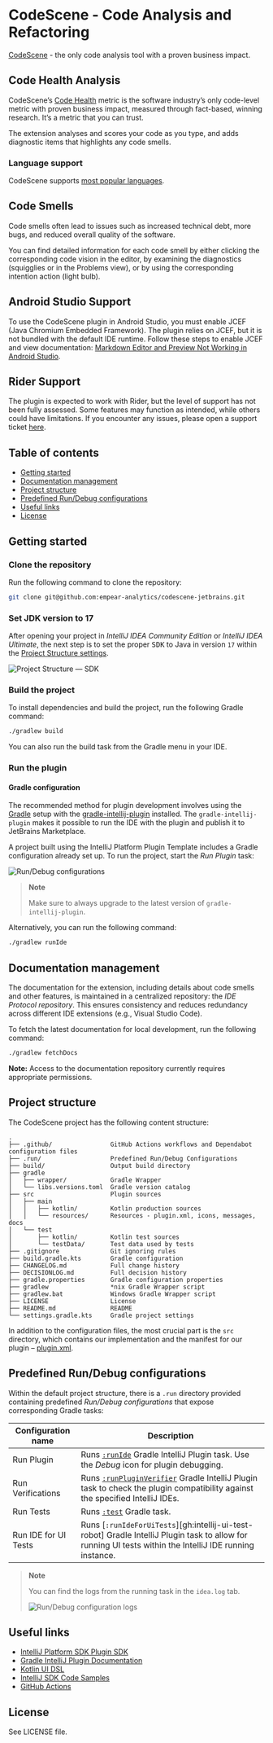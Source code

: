 # CodeScene - Code Analysis and Refactoring

<!-- Plugin description -->
[CodeScene](https://www.codescene.com) - the only code analysis tool with a proven business impact.

## Code Health Analysis

CodeScene’s [Code Health](https://codescene.io/docs/guides/technical/code-health.html) metric is the software industry’s
only code-level metric with proven business impact, measured through fact-based, winning research. It’s a metric that
you can trust.

The extension analyses and scores your code as you type, and adds diagnostic items that highlights
any code smells.

### Language support

CodeScene
supports [most popular languages](https://codescene.io/docs/usage/language-support.html#supported-programming-languages).

## Code Smells

Code smells often lead to issues such as increased technical debt, more bugs, and reduced overall quality of the
software.

You can find detailed information for each code smell by either clicking the corresponding code vision in the editor, by
examining the diagnostics (squigglies or in the Problems view), or by using the corresponding intention action (light
bulb).

## Android Studio Support

To use the CodeScene plugin in Android Studio, you must enable JCEF (Java Chromium Embedded Framework). The plugin
relies on JCEF, but it is not bundled with the default IDE runtime. Follow these steps to enable JCEF and view
documentation: [Markdown Editor and Preview Not Working in Android Studio](https://stackoverflow.com/questions/69171807/markdown-editor-and-preview-not-working-in-android-studio).

## Rider Support

The plugin is expected to work with Rider, but the level of support has not been fully assessed. Some features may
function as intended, while others could have limitations. If you encounter any issues, please open a support ticket
[here](https://supporthub.codescene.com/kb-tickets/new).

<!-- Plugin description end -->

## Table of contents

- [Getting started](#getting-started)
- [Documentation management](#documentation-management)
- [Project structure](#project-structure)
- [Predefined Run/Debug configurations](#predefined-rundebug-configurations)
- [Useful links](#useful-links)
- [License](#license)

## Getting started

### Clone the repository

Run the following command to clone the repository:

```bash
git clone git@github.com:empear-analytics/codescene-jetbrains.git
```

### Set JDK version to 17

After opening your project in *IntelliJ IDEA Community Edition* or *IntelliJ IDEA Ultimate*, the next step is to set the
proper <kbd>SDK</kbd> to Java in version `17` within the [Project Structure settings][docs:project-structure-settings].

![Project Structure — SDK][file:project-structure-sdk.png]

### Build the project

To install dependencies and build the project, run the following Gradle command:

```bash
./gradlew build
```

You can also run the build task from the Gradle menu in your IDE.

### Run the plugin

#### Gradle configuration

The recommended method for plugin development involves using the [Gradle][gradle] setup with
the [gradle-intellij-plugin][gh:gradle-intellij-plugin] installed.
The `gradle-intellij-plugin` makes it possible to run the IDE with the plugin and publish it to JetBrains Marketplace.

A project built using the IntelliJ Platform Plugin Template includes a Gradle configuration already set up. To run the
project, start the *Run Plugin* task:

![Run/Debug configurations][file:run-debug-configurations.png]

> **Note**
>
> Make sure to always upgrade to the latest version of `gradle-intellij-plugin`.

Alternatively, you can run the following command:

```bash
./gradlew runIde
```

## Documentation management

The documentation for the extension, including details about code smells and other features, is maintained in a
centralized repository: the *IDE Protocol repository*. This ensures consistency and reduces redundancy across different
IDE extensions (e.g., Visual Studio Code).

To fetch the latest documentation for local development, run the following command:

```bash
./gradlew fetchDocs
```

**Note:** Access to the documentation repository currently requires appropriate permissions.

## Project structure

The CodeScene project has the following content structure:

```
.
├── .github/                GitHub Actions workflows and Dependabot configuration files
├── .run/                   Predefined Run/Debug Configurations
├── build/                  Output build directory
├── gradle
│   ├── wrapper/            Gradle Wrapper
│   └── libs.versions.toml  Gradle version catalog
├── src                     Plugin sources
│   ├── main
│   │   ├── kotlin/         Kotlin production sources
│   │   └── resources/      Resources - plugin.xml, icons, messages, docs
│   └── test
│       ├── kotlin/         Kotlin test sources
│       └── testData/       Test data used by tests
├── .gitignore              Git ignoring rules
├── build.gradle.kts        Gradle configuration
├── CHANGELOG.md            Full change history
├── DECISIONLOG.md          Full decision history
├── gradle.properties       Gradle configuration properties
├── gradlew                 *nix Gradle Wrapper script
├── gradlew.bat             Windows Gradle Wrapper script
├── LICENSE                 License
├── README.md               README
└── settings.gradle.kts     Gradle project settings
```

In addition to the configuration files, the most crucial part is the `src` directory, which contains our implementation
and the manifest for our plugin – [plugin.xml][file:plugin.xml].

## Predefined Run/Debug configurations

Within the default project structure, there is a `.run` directory provided containing predefined *Run/Debug
configurations* that expose corresponding Gradle tasks:

| Configuration name   | Description                                                                                                                                                                 |
|----------------------|-----------------------------------------------------------------------------------------------------------------------------------------------------------------------------|
| Run Plugin           | Runs [`:runIde`][gh:gradle-intellij-plugin-runIde] Gradle IntelliJ Plugin task. Use the *Debug* icon for plugin debugging.                                                  |
| Run Verifications    | Runs [`:runPluginVerifier`][gh:gradle-intellij-plugin-runPluginVerifier] Gradle IntelliJ Plugin task to check the plugin compatibility against the specified IntelliJ IDEs. |
| Run Tests            | Runs [`:test`][gradle:lifecycle-tasks] Gradle task.                                                                                                                         |
| Run IDE for UI Tests | Runs [`:runIdeForUiTests`][gh:intellij-ui-test-robot] Gradle IntelliJ Plugin task to allow for running UI tests within the IntelliJ IDE running instance.                   |

> **Note**
>
> You can find the logs from the running task in the `idea.log` tab.
>
> ![Run/Debug configuration logs][file:run-logs.png]

## Useful links

- [IntelliJ Platform SDK Plugin SDK][docs]
- [Gradle IntelliJ Plugin Documentation][gh:gradle-intellij-plugin-docs]
- [Kotlin UI DSL][docs:kotlin-ui-dsl]
- [IntelliJ SDK Code Samples][gh:code-samples]
- [GitHub Actions][gh:actions]

## License

See LICENSE file.

[docs]: https://plugins.jetbrains.com/docs/intellij?from=IJPluginTemplate

[docs:kotlin-ui-dsl]: https://plugins.jetbrains.com/docs/intellij/kotlin-ui-dsl-version-2.html?from=IJPluginTemplate

[docs:project-structure-settings]: https://www.jetbrains.com/help/idea/project-settings-and-structure.html

[file:project-structure-sdk.png]: ./.github/readme/project-structure-sdk.png

[file:plugin.xml]: ./src/main/resources/META-INF/plugin.xml

[file:run-debug-configurations.png]: ./.github/readme/run-debug-configurations.png

[file:run-logs.png]: ./.github/readme/run-logs.png

[gh:actions]: https://help.github.com/en/actions

[gh:code-samples]: https://github.com/JetBrains/intellij-sdk-code-samples

[gh:gradle-intellij-plugin]: https://github.com/JetBrains/gradle-intellij-plugin

[gh:gradle-intellij-plugin-docs]: https://plugins.jetbrains.com/docs/intellij/tools-gradle-intellij-plugin.html

[gh:gradle-intellij-plugin-runIde]: https://plugins.jetbrains.com/docs/intellij/tools-gradle-intellij-plugin.html#tasks-runide

[gh:gradle-intellij-plugin-runPluginVerifier]: https://plugins.jetbrains.com/docs/intellij/tools-gradle-intellij-plugin.html#tasks-runpluginverifier

[gradle]: https://gradle.org

[gradle:lifecycle-tasks]: https://docs.gradle.org/current/userguide/java_plugin.html#lifecycle_tasks